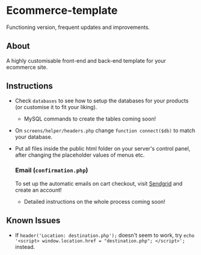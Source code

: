 # Ecommerce-template

Functioning version, frequent updates and improvements.

## About

A highly customisable front-end and back-end template for your ecommerce site.

## Instructions

- Check `databases` to see how to setup the databases for your products (or customise it to fit your liking).
  - MySQL commands to create the tables coming soon!
- On `screens/helper/headers.php` change `function connect($db)` to match your database.
- Put all files inside the public html folder on your server's control panel, after changing the placeholder values of menus etc.

  ### Email (`confirmation.php`)

  To set up the automatic emails on cart checkout, visit [Sendgrid](https://sendgrid.com/) and create an account!
  - Detailed instructions on the whole process coming soon!  
  
## Known Issues

- If `header('Location: destination.php');` doesn't seem to work, try `echo '<script> window.location.href = "destination.php"; </script>';` instead.

